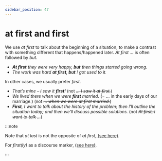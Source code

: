 ```yaml
---
sidebar_position: 47
---
```


# at first and first

We use *at first* to talk about the beginning of a situation, to make a contrast with something different that happens/happened later. *At first …* is often followed by *but*.

- ***At first** they were very happy, **but** then things started going wrong.*
- *The work was hard **at first, but** I got used to it.*

In other cases, we usually prefer *first*.

- *That’s mine – I saw it **first**!* (not *~~… I saw it at first.~~*)
- *We lived there when we were **first** married.* (= … in the early days of our marriage.) (not *~~… when we were at first married.~~*)
- ***First**, I want to talk about the history of the problem; then I’ll outline the situation today; and then we’ll discuss possible solutions.* (not *~~At first, I want to talk …~~*)

:::note

Note that *at last* is not the opposite of *at first*, [(see here)](./finally-at-last-in-the-end-and-at-the-end).

For *first(ly)* as a discourse marker, [(see here)](./../../grammar/speech-and-spoken-exchanges/discourse-markers-in-speech#what-are-we-talking-about).

:::
